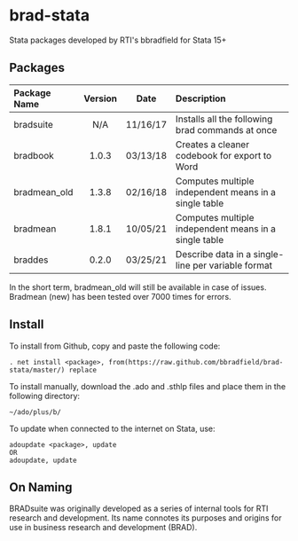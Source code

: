 # brad-stata
Stata packages developed by RTI's bbradfield for Stata 15+

## Packages
| Package Name | Version | Date     | Description                                           |
|:-------------|:-------:|:--------:|:------------------------------------------------------|
| bradsuite    | N/A     | 11/16/17 | Installs all the following brad commands at once      |
| bradbook     | 1.0.3   | 03/13/18 | Creates a cleaner codebook for export to Word         |
| bradmean_old | 1.3.8   | 02/16/18 | Computes multiple independent means in a single table |
| bradmean     | 1.8.1   | 10/05/21 | Computes multiple independent means in a single table |
| braddes      | 0.2.0   | 03/25/21 | Describe data in a single-line per variable format    |

In the short term, bradmean_old will still be available in case of issues. Bradmean (new) has been tested over 7000 times for errors.

## Install
To install from Github, copy and paste the following code:
```
. net install <package>, from(https://raw.github.com/bbradfield/brad-stata/master/) replace
```
To install manually, download the .ado and .sthlp files and place them in the following directory:
```
~/ado/plus/b/
```
To update when connected to the internet on Stata, use:
```
adoupdate <package>, update
OR
adoupdate, update
```

## On Naming

BRADsuite was originally developed as a series of internal tools for RTI research and development. Its name connotes its purposes and origins for use in business research and development (BRAD).
